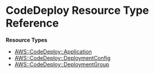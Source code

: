 # CodeDeploy Resource Type Reference<a name="AWS_CodeDeploy"></a>

**Resource Types**
+ [AWS::CodeDeploy::Application](aws-resource-codedeploy-application.md)
+ [AWS::CodeDeploy::DeploymentConfig](aws-resource-codedeploy-deploymentconfig.md)
+ [AWS::CodeDeploy::DeploymentGroup](aws-resource-codedeploy-deploymentgroup.md)
